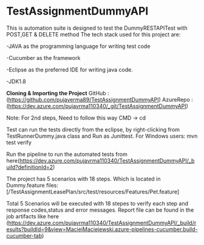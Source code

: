 # TestAssignmentDummyAPI 

This is automation suite is designed to test the DummyRESTAPITest with POST,GET & DELETE method
The tech stack used for this project are:

-JAVA as the programming language for writing test code

-Cucumber as the framework

-Eclipse as the preferred IDE for writing java code.

-JDK1.8
 
**Cloning & Importing the Project** 
GitHub : (https://github.com/pujaverma89/TestAssignmentDummyAPI)
AzureRepo : (https://dev.azure.com/pujavrma110340/_git/TestAssignmentDummyAPI) 

Note: For 2nd steps, Need to follow this way CMD -> cd <change-to-project-location>

Test can run the tests directly from the eclipse, by right-clicking from TestRunnerDummy.java class and Run as Junittest.
For Windows users: mvn test verify

Run the pipeline to run the automated tests from here(https://dev.azure.com/pujavrma110340/TestAssignmentDummyAPI/_build?definitionId=2)


The project has 5 scenarios with 18 steps. Which is located in Dummy.feature files:
[/TestAssignmentLeasePlan/src/test/resources/Features/Pet.feature] 

Total 5 Scenarios will be executed with 18 stepes to verify each step and response codes,status and error messages. Report file can be found in the job artifacts like here (https://dev.azure.com/pujavrma110340/TestAssignmentDummyAPI/_build/results?buildId=9&view=MaciejMaciejewski.azure-pipelines-cucumber.build-cucumber-tab)
